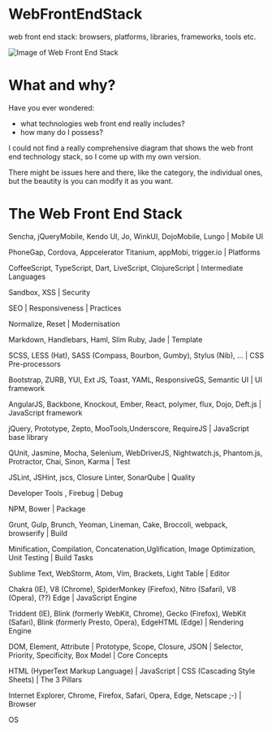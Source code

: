# WebFrontEndStack
web front end stack: browsers, platforms, libraries, frameworks, tools etc.

![Image of Web Front End Stack](https://raw.githubusercontent.com/unruledboy/WebFrontEndStack/master/v1.2/Web%20Front%20End%20Stack%20v1.2.png)

# What and why?
Have you ever wondered:
* what technologies web front end really includes? 
* how many do I possess?


I could not find a really comprehensive diagram that shows the web front end technology stack, so I come up with my own version.

There might be issues here and there, like the category, the individual ones, but the beautity is you can modify it as you want.


# The Web Front End Stack



Sencha, jQueryMobile, Kendo UI, Jo, WinkUI, DojoMobile, Lungo | Mobile UI

PhoneGap, Cordova, Appcelerator Titanium, appMobi, trigger.io | Platforms

CoffeeScript, TypeScript, Dart, LiveScript, ClojureScript | Intermediate Languages

Sandbox, XSS | Security

SEO | Responsiveness | Practices

Normalize, Reset | Modernisation

Markdown, Handlebars, Haml, Slim Ruby, Jade | Template

SCSS, LESS (Hat), SASS (Compass, Bourbon, Gumby), Stylus (Nib), ... | CSS Pre-processors

Bootstrap, ZURB, YUI, Ext JS, Toast, YAML, ResponsiveGS, Semantic UI | UI framework

AngularJS, Backbone, Knockout, Ember, React, polymer, flux, Dojo, Deft.js | JavaScript framework

jQuery, Prototype, Zepto, MooTools,Underscore, RequireJS | JavaScript base library

QUnit, Jasmine, Mocha, Selenium, WebDriverJS, Nightwatch.js, Phantom.js, Protractor, Chai, Sinon, Karma | Test

JSLint, JSHint, jscs, Closure Linter, SonarQube | Quality

Developer Tools , Firebug | Debug

NPM, Bower  | Package

Grunt, Gulp, Brunch, Yeoman, Lineman, Cake, Broccoli, webpack, browserify | Build

Minification, Compilation, Concatenation,Uglification, Image Optimization, Unit Testing | Build Tasks

Sublime Text, WebStorm, Atom, Vim, Brackets, Light Table | Editor

Chakra (IE), V8 (Chrome), SpiderMonkey (Firefox), Nitro (Safari),  V8 (Opera), (??) Edge | JavaScript Engine

Triddent (IE), Blink (formerly WebKit, Chrome), Gecko (Firefox), WebKit (Safari),  Blink (formerly Presto, Opera), EdgeHTML (Edge) | Rendering Engine

DOM, Element, Attribute | Prototype, Scope, Closure, JSON | Selector, Priority, Specificity, Box Model | Core Concepts

HTML  (HyperText Markup Language)              |                JavaScript          |           CSS (Cascading Style Sheets) | The 3 Pillars

Internet Explorer, Chrome, Firefox, Safari, Opera, Edge, Netscape ;-)  | Browser

OS

